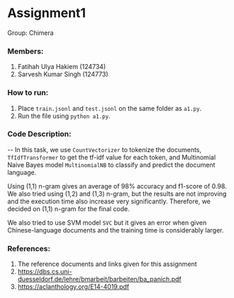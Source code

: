 # Assignment1
Group: Chimera

### Members:

1. Fatihah Ulya Hakiem (124734)
2. Sarvesh Kumar Singh (124773) 

### How to run:

1. Place ``train.jsonl`` and ``test.jsonl`` on the same folder as ``a1.py``.
2. Run the file using ``python a1.py``.

### Code Description:

--
In this task, we use ``CountVectorizer`` to tokenize the documents, ``TfIdfTransformer`` to get the tf-idf value for each token, and Multinomial Naive Bayes model ``MultinomialNB`` to classify and predict the document language.  

Using (1,1) n-gram gives an average of 98% accuracy and f1-score of 0.98. We also tried using (1,2) and (1,3) n-gram, but the results are not improving and the execution time also increase very significantly. Therefore, we decided on (1,1) n-gram for the final code. 

We also tried to use SVM model ``SVC`` but it gives an error when given Chinese-language documents and the training time is considerably larger. 

### References:
1. The reference documents and links given for this assignment
2. https://dbs.cs.uni-duesseldorf.de/lehre/bmarbeit/barbeiten/ba_panich.pdf
3. https://aclanthology.org/E14-4019.pdf